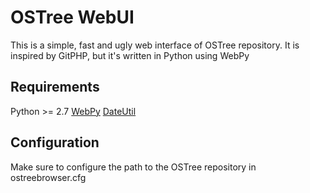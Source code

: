 # OSTree WebUI

This is a simple, fast and ugly web interface of OSTree repository. It is inspired by GitPHP, but it's 
written in Python using WebPy

## Requirements
Python >= 2.7
[WebPy](https://github.com/webpy/webpy)
[DateUtil](https://pypi.python.org/pypi/python-dateutil)


## Configuration
Make sure to configure the path to the OSTree repository in ostreebrowser.cfg
